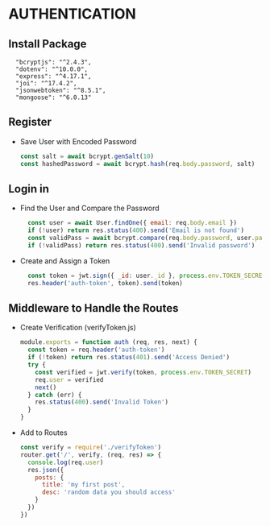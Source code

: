 # AUTHENTICATION 

## Install Package
```
  "bcryptjs": "^2.4.3",
  "dotenv": "^10.0.0",
  "express": "^4.17.1",
  "joi": "^17.4.2",
  "jsonwebtoken": "^8.5.1",
  "mongoose": "^6.0.13"
```

## Register
- Save User with Encoded Password
  ```js
  const salt = await bcrypt.genSalt(10)
  const hashedPassword = await bcrypt.hash(req.body.password, salt)
  ```

## Login in
- Find the User and Compare the Password
  ```js
    const user = await User.findOne({ email: req.body.email })
    if (!user) return res.status(400).send('Email is not found')
    const validPass = await bcrypt.compare(req.body.password, user.password)
    if (!validPass) return res.status(400).send('Invalid password')
  ```
- Create and Assign a Token
  ```js
    const token = jwt.sign({ _id: user._id }, process.env.TOKEN_SECRET)
    res.header('auth-token', token).send(token)
  ```

## Middleware to Handle the Routes
- Create Verification (verifyToken.js)
  ```js
  module.exports = function auth (req, res, next) {
    const token = req.header('auth-token')
    if (!token) return res.status(401).send('Access Denied')
    try {
      const verified = jwt.verify(token, process.env.TOKEN_SECRET)
      req.user = verified
      next()
    } catch (err) {
      res.status(400).send('Invalid Token')
    }
  }
  ```
- Add to Routes
  ```js
  const verify = require('./verifyToken')
  router.get('/', verify, (req, res) => {
    console.log(req.user)
    res.json({ 
      posts: {
        title: 'my first post',
        desc: 'random data you should access'
      }
    })
  })
  ```

